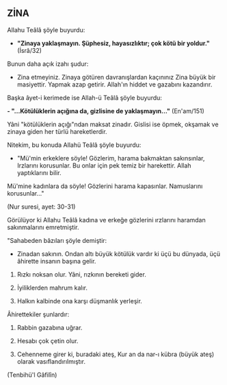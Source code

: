 ## ZİNA

Allahu Teâlâ şöyle buyurdu:

- **"Zinaya yaklaşmayın. Şüphesiz, hayasızlıktır; çok kötü bir yoldur."** (İsrâ/32)

Bunun daha açık izahı şudur:

- Zina etmeyiniz. Zinaya götüren davranışlardan kaçınınız Zina büyük bir masiyettir. Yapmak azap getirir. Allah'ın hiddet ve gazabını kazandırır.

Başka âyet-i kerimede ise Allah-ü Teâlâ şöyle buyurdu:

**- "…Kötülüklerin açığına da, gizlisine de yaklaşmayın…"** (En'am/151)

Yâni "kötülüklerin açığı"ndan maksat zinadır. Gislisi ise öpmek, okşamak ve zinaya giden her türlü hareketlerdir.

Nitekim, bu konuda Allahü Teâlâ şöyle buyurdu:

- "Mü'min erkeklere söyle! Gözlerim, harama bak­maktan sakınsınlar, Irzlarını korusunlar. Bu onlar için pek temiz bir harekettir. Allah yaptıklarını bilir.

Mü'mine kadınlara da söyle! Gözlerini harama kapa­sınlar. Namuslarını korusunlar..."

(Nur suresi, ayet: 30-31)

Görülüyor ki Allahu Teâlâ kadına ve erkeğe gözleri­ni ırzlarını haramdan sakınmalarını emretmiştir.

"Sahabeden bâzıları şöyle demiştir:

- Zinadan sakının. Ondan altı büyük kötülük vardır ki üçü bu dünyada, üçü âhirette insanın başına gelir.

1. Rızkı noksan olur. Yâni, rızkının bereketi gider.

2. İyiliklerden mahrum kalır.

3. Halkın kalbinde ona karşı düşmanlık yerleşir.

Âhirettekiler şunlardır:

1. Rabbin gazabına uğrar.

2. Hesabı çok çetin olur.

3. Cehenneme girer ki, buradaki ateş, Kur an da nar-ı kübra (büyük ateş) olarak vasıflandırılmıştır.

(Tenbihü'l Gâfilîn)
